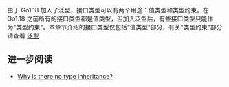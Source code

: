 由于 Go1.18 加入了泛型，接口类型可以有两个用途：值类型和类型约束。在 Go1.18 之前所有的接口类型都是值类型，但加入泛型后，有些接口类型只能作为"类型约束"。本章节介绍的接口类型仅包括“值类型”部分，有关"类型约束"部分请查看 [泛型](../generic/README.md)

## 进一步阅读

* [Why is there no type inheritance?](https://go.dev/doc/faq#inheritance)